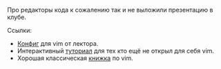 Про редакторы кода к сожалению так и не выложили презентацию в клубе.

Ссылки:

- [Конфиг](https://github.com/miripiruni/vimi) для vim от лектора.
- Интерактивный [туториал](http://www.openvim.com/tutorial.html) для тех кто ещё не открыл для себя vim.
- Хорошая классическая [книжка](http://www.amazon.com/Learning-Vim-Editors-Arnold-Robbins/dp/059652983X/ref=sr_1_1?ie=UTF8&qid=1348527632&sr=8-1&keywords=vim) по vim.
